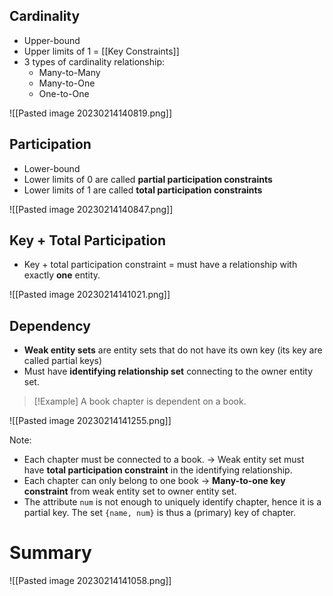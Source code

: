 ## Cardinality

- Upper-bound
- Upper limits of 1 = [[Key Constraints]]
- 3 types of cardinality relationship:
	- Many-to-Many
	- Many-to-One
	- One-to-One

![[Pasted image 20230214140819.png]]


## Participation

- Lower-bound
- Lower limits of 0 are called **partial participation constraints**
- Lower limits of 1 are called **total participation constraints**

![[Pasted image 20230214140847.png]]

## Key + Total Participation

- Key + total participation constraint = must have a relationship with exactly **one** entity.

![[Pasted image 20230214141021.png]]

## Dependency

- **Weak entity sets** are entity sets that do not have its own key (its key are called partial keys)
- Must have **identifying relationship set** connecting to the owner entity set.

>[!Example]
> A book chapter is dependent on a book.

![[Pasted image 20230214141255.png]]

Note:
- Each chapter must be connected to a book.  -> Weak entity set must have **total participation constraint** in the identifying relationship.
- Each chapter can only belong to one book -> **Many-to-one key constraint** from weak entity set to owner entity set.
- The attribute `num` is not enough to uniquely identify chapter, hence it is a partial key. The set `{name, num}` is thus a (primary) key of chapter.

# Summary

![[Pasted image 20230214141058.png]]